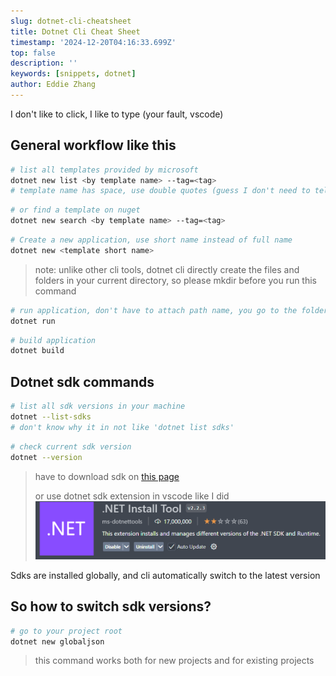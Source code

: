 ```yaml
---
slug: dotnet-cli-cheatsheet
title: Dotnet Cli Cheat Sheet
timestamp: '2024-12-20T04:16:33.699Z'
top: false
description: ''
keywords: [snippets, dotnet]
author: Eddie Zhang
---
```


I don't like to click, I like to type (your fault, vscode)

## General workflow like this

```bash
# list all templates provided by microsoft
dotnet new list <by template name> --tag=<tag>
# template name has space, use double quotes (guess I don't need to tell you this)
```

```bash
# or find a template on nuget
dotnet new search <by template name> --tag=<tag>
```

```bash
# Create a new application, use short name instead of full name
dotnet new <template short name>
```

> note: unlike other cli tools, dotnet cli directly create the files and folders in your current directory, so please mkdir before you run this command

```bash
# run application, don't have to attach path name, you go to the folder
dotnet run
```

```bash
# build application
dotnet build
```

## Dotnet sdk commands

```bash
# list all sdk versions in your machine
dotnet --list-sdks
# don't know why it in not like 'dotnet list sdks'
```

```bash
# check current sdk version
dotnet --version
```

> have to download sdk on [this page](https://dotnet.microsoft.com/en-us/download/dotnet/9.0)
>
> or use dotnet sdk extension in vscode like I did![dotnet-install-tool](./dotnet-install-tool.png)

Sdks are installed globally, and cli automatically switch to the latest version

## So how to switch sdk versions?

```bash
# go to your project root
dotnet new globaljson
```

> this command works both for new projects and for existing projects
